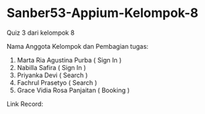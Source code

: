 # Sanber53-Appium-Kelompok-8

Quiz 3 dari kelompok 8

Nama Anggota Kelompok dan Pembagian tugas:

1. Marta Ria Agustina Purba ( Sign In )
2. Nabilla Safira ( Sign In )
3. Priyanka Devi ( Search )
4. Fachrul Prasetyo ( Search )
5. Grace Vidia Rosa Panjaitan ( Booking )

Link Record:
